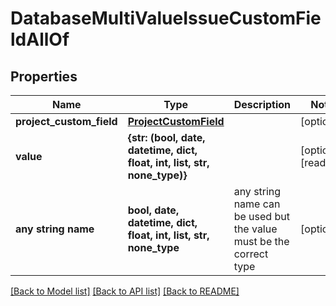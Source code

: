 # DatabaseMultiValueIssueCustomFieldAllOf


## Properties
Name | Type | Description | Notes
------------ | ------------- | ------------- | -------------
**project_custom_field** | [**ProjectCustomField**](ProjectCustomField.md) |  | [optional] 
**value** | **{str: (bool, date, datetime, dict, float, int, list, str, none_type)}** |  | [optional] [readonly] 
**any string name** | **bool, date, datetime, dict, float, int, list, str, none_type** | any string name can be used but the value must be the correct type | [optional]

[[Back to Model list]](../README.md#documentation-for-models) [[Back to API list]](../README.md#documentation-for-api-endpoints) [[Back to README]](../README.md)


